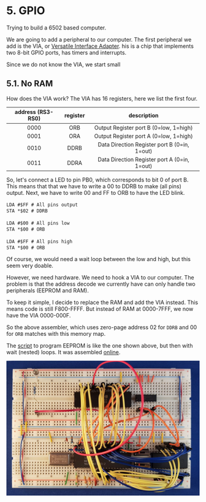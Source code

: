 # 5. GPIO
Trying to build a 6502 based computer. 

We are going to add a peripheral to our computer.
The first peripheral we add is the VIA, or 
[Versatile Interface Adapter](http://archive.6502.org/datasheets/mos_6522_preliminary_nov_1977.pdf).
his is a chip that implements two 8-bit GPIO ports, has timers and interrupts.

Since we do not know the VIA, we start small

## 5.1. No RAM
How does the VIA work? The VIA has 16 registers, here we list the first four.

 | address (RS3-RS0) | register |      description                             |
 |:-----------------:|:--------:|:--------------------------------------------:|
 |     0000          |   ORB    | Output Register port B (0=low, 1=high)       |
 |     0001          |   ORA    | Output Register port A (0=low, 1=high)       |
 |     0010          |  DDRB    | Data Direction Register port B (0=in, 1=out) |
 |     0011          |  DDRA    | Data Direction Register port A (0=in, 1=out) |

So, let's connect a LED to pin PB0, which corresponds to bit 0 of port B.
This means that that we have to write a 00 to DDRB to make (all pins) output.
Next, we have to write 00 and FF to ORB to have the LED blink.

```
LDA #$FF # All pins output
STA *$02 # DDRB

LDA #$00 # All pins low
STA *$00 # ORB

LDA #$FF # All pins high
STA *$00 # ORB
```

Of course, we would need a wait loop between the low and high, but this
seem very doable.

However, we need hardware. We need to hook a VIA to our computer.
The problem is that the address decode we currently have can only handle
two peripherals (EEPROM and RAM).

To keep it simple, I decide to replace the RAM and add the VIA instead.
This means code is still F800-FFFF. But instead of RAM at 0000-7FFF, we now
have the VIA 0000-000F.

So the above assembler, which uses zero-page address 02 for `DDRB` 
and 00 for `ORB` matches with this memory map.

The [script](via-blinky-b0.eeprom) to program EEPROM is like the one
shown above, but then with wait (nested) loops. It was assembled
[online](https://www.masswerk.at/6502/assembler.html).

![Breadboard](eeprom-via.jpg)




